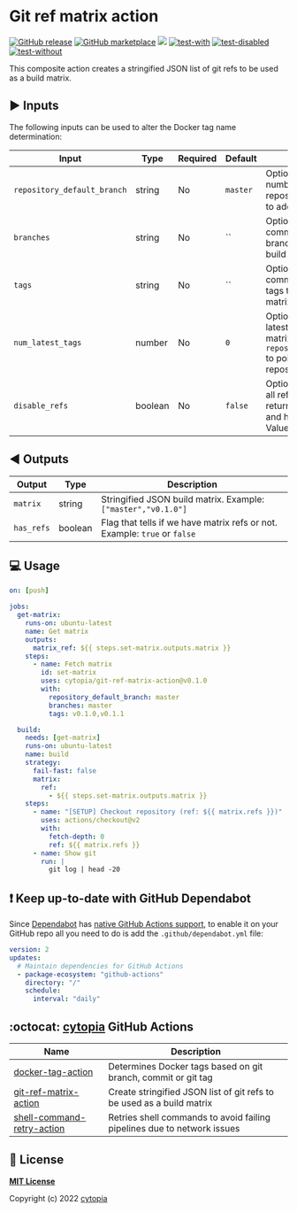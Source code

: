 # Git ref matrix action

[![GitHub release](https://img.shields.io/github/release/cytopia/git-ref-matrix-action.svg?logo=github)](https://github.com/cytopia/git-ref-matrix-action/releases/latest)
[![GitHub marketplace](https://img.shields.io/badge/marketplace-git--ref--matrix--action-blue?logo=github)](https://github.com/marketplace/actions/git-ref-matrix-action)
[![](https://img.shields.io/badge/github-cytopia%2Fgit--ref--matrix--action-red.svg?logo=github)](https://github.com/cytopia/git-ref-matrix-action "github.com/cytopia/git-ref-matrix-action")
[![test-with](https://github.com/cytopia/git-ref-matrix-action/actions/workflows/test-with-refs.yml/badge.svg)](https://github.com/cytopia/git-ref-matrix-action/actions/workflows/test-with-refs.yml)
[![test-disabled](https://github.com/cytopia/git-ref-matrix-action/actions/workflows/test-disabled.yml/badge.svg)](https://github.com/cytopia/git-ref-matrix-action/actions/workflows/test-disabled.yml)
[![test-without](https://github.com/cytopia/git-ref-matrix-action/actions/workflows/test-without-refs.yml/badge.svg)](https://github.com/cytopia/git-ref-matrix-action/actions/workflows/test-without-refs.yml)

This composite action creates a stringified JSON list of git refs to be used as a build matrix.


## :arrow_forward: Inputs

The following inputs can be used to alter the Docker tag name determination:

| Input                          | Type    | Required | Default  | Description                                                                                           |
|--------------------------------|---------|----------|----------|-------------------------------------------------------------------------------------------------------|
| `repository_default_branch`    | string  | No       | `master` | Optionally to fetch x number of latest tags from repository's main branch to add to the build matrix. |
| `branches`                     | string  | No       | ``       | Optionally specify a comma separated list of branches to add to the build matrix.                     |
| `tags`                         | string  | No       | ``       | Optionally specify a comma separated list of tags to add to the build matrix.                         |
| `num_latest_tags`              | number  | No       | `0`      | Optionally add x number of latest git tags to the build matrix (requires `repository_default_branch` to point to your repository's main branch. |
| `disable_refs`                 | boolean | No       | `false`  | Optionally force to disable all refs alltogether by returning an empty matrix and has_refs=false. Values: `0`, `1`, `false`, `true` |


## :arrow_backward: Outputs

| Output       | Type    | Description                                                               |
|--------------|---------|---------------------------------------------------------------------------|
| `matrix`     | string  | Stringified JSON build matrix. Example: `["master","v0.1.0"]`             |
| `has_refs`   | boolean | Flag that tells if we have matrix refs or not. Example: `true` or `false` |


## :computer: Usage


```yaml
on: [push]

jobs:
  get-matrix:
    runs-on: ubuntu-latest
    name: Get matrix
    outputs:
      matrix_ref: ${{ steps.set-matrix.outputs.matrix }}
    steps:
      - name: Fetch matrix
        id: set-matrix
        uses: cytopia/git-ref-matrix-action@v0.1.0
        with:
          repository_default_branch: master
          branches: master
          tags: v0.1.0,v0.1.1

  build:
    needs: [get-matrix]
    runs-on: ubuntu-latest
    name: build
    strategy:
      fail-fast: false
      matrix:
        ref:
          - ${{ steps.set-matrix.outputs.matrix }}
    steps:
      - name: "[SETUP] Checkout repository (ref: ${{ matrix.refs }})"
        uses: actions/checkout@v2
        with:
          fetch-depth: 0
          ref: ${{ matrix.refs }}
      - name: Show git
        run: |
          git log | head -20
```


## :exclamation: Keep up-to-date with GitHub Dependabot

Since [Dependabot](https://docs.github.com/en/github/administering-a-repository/keeping-your-actions-up-to-date-with-github-dependabot) has [native GitHub Actions support](https://docs.github.com/en/github/administering-a-repository/configuration-options-for-dependency-updates#package-ecosystem), to enable it on your GitHub repo all you need to do is add the `.github/dependabot.yml` file:

```yml
version: 2
updates:
  # Maintain dependencies for GitHub Actions
  - package-ecosystem: "github-actions"
    directory: "/"
    schedule:
      interval: "daily"
```


## :octocat: [cytopia](https://github.com/cytopia) GitHub Actions

| Name                         | Description |
|------------------------------|-------------|
| [docker-tag-action]          | Determines Docker tags based on git branch, commit or git tag |
| [git-ref-matrix-action]      | Create stringified JSON list of git refs to be used as a build matrix |
| [shell-command-retry-action] | Retries shell commands to avoid failing pipelines due to network issues |

[docker-tag-action]: https://github.com/cytopia/docker-tag-action
[git-ref-matrix-action]: https://github.com/cytopia/git-ref-matrix-action
[shell-command-retry-action]: https://github.com/cytopia/shell-command-retry-action


## :page_facing_up: License

**[MIT License](LICENSE)**

Copyright (c) 2022 [cytopia](https://github.com/cytopia)
